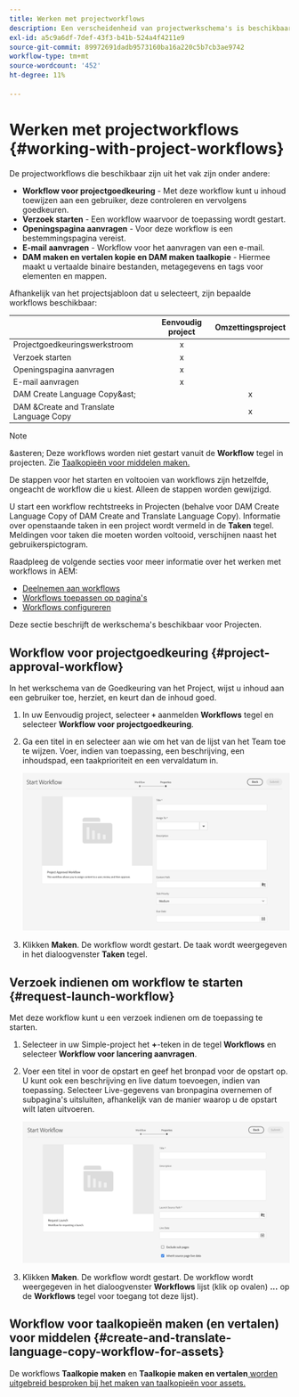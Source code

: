 ```yaml
---
title: Werken met projectworkflows
description: Een verscheidenheid van projectwerkschema's is beschikbaar uit de doos.
exl-id: a5c9a6df-7def-43f3-b41b-524a4f4211e9
source-git-commit: 89972691dadb9573160ba16a220c5b7cb3ae9742
workflow-type: tm+mt
source-wordcount: '452'
ht-degree: 11%

---
```


# Werken met projectworkflows {#working-with-project-workflows}

De projectworkflows die beschikbaar zijn uit het vak zijn onder andere:

* **Workflow voor projectgoedkeuring** - Met deze workflow kunt u inhoud toewijzen aan een gebruiker, deze controleren en vervolgens goedkeuren.
* **Verzoek starten** - Een workflow waarvoor de toepassing wordt gestart.
* **Openingspagina aanvragen** - Voor deze workflow is een bestemmingspagina vereist.
* **E-mail aanvragen** - Workflow voor het aanvragen van een e-mail.
* **DAM maken en vertalen kopie en DAM maken taalkopie** - Hiermee maakt u vertaalde binaire bestanden, metagegevens en tags voor elementen en mappen.

Afhankelijk van het projectsjabloon dat u selecteert, zijn bepaalde workflows beschikbaar:

|  | **Eenvoudig project** | **Omzettingsproject** |
|---|:-:|:-:|
| Projectgoedkeuringswerkstroom | x |  |
| Verzoek starten | x |  |
| Openingspagina aanvragen | x |  |
| E-mail aanvragen | x |  |
| DAM Create Language Copy&amp;ast; |  | x |
| DAM &amp;Create and Translate Language Copy |  | x |

>[!NOTE]
>
>&amp;asteren; Deze workflows worden niet gestart vanuit de **Workflow** tegel in projecten. Zie [Taalkopieën voor middelen maken.](/help/sites-cloud/administering/translation/managing-projects.md)

De stappen voor het starten en voltooien van workflows zijn hetzelfde, ongeacht de workflow die u kiest. Alleen de stappen worden gewijzigd.

U start een workflow rechtstreeks in Projecten (behalve voor DAM Create Language Copy of DAM Create and Translate Language Copy). Informatie over openstaande taken in een project wordt vermeld in de **Taken** tegel. Meldingen voor taken die moeten worden voltooid, verschijnen naast het gebruikerspictogram.

Raadpleeg de volgende secties voor meer informatie over het werken met workflows in AEM:

* [Deelnemen aan workflows](/help/sites-cloud/authoring/workflows/participating.md)
* [Workflows toepassen op pagina&#39;s](/help/sites-cloud/authoring/workflows/applying.md)
* [Workflows configureren](/help/sites-cloud/administering/workflows-administering.md)

Deze sectie beschrijft de werkschema&#39;s beschikbaar voor Projecten.

## Workflow voor projectgoedkeuring {#project-approval-workflow}

In het werkschema van de Goedkeuring van het Project, wijst u inhoud aan een gebruiker toe, herziet, en keurt dan de inhoud goed.

1. In uw Eenvoudig project, selecteer **`+`** aanmelden **Workflows** tegel en selecteer **Workflow voor projectgoedkeuring**.
1. Ga een titel in en selecteer aan wie om het van de lijst van het Team toe te wijzen. Voer, indien van toepassing, een beschrijving, een inhoudspad, een taakprioriteit en een vervaldatum in.

   ![Goedkeuring aanvragen](/help/sites-cloud/authoring/assets/projects-approval.png)

1. Klikken **Maken**. De workflow wordt gestart. De taak wordt weergegeven in het dialoogvenster **Taken** tegel.

## Verzoek indienen om workflow te starten {#request-launch-workflow}

Met deze workflow kunt u een verzoek indienen om de toepassing te starten.

1. Selecteer in uw Simple-project het **+**-teken in de tegel **Workflows** en selecteer **Workflow voor lancering aanvragen**.
1. Voer een titel in voor de opstart en geef het bronpad voor de opstart op. U kunt ook een beschrijving en live datum toevoegen, indien van toepassing. Selecteer Live-gegevens van bronpagina overnemen of subpagina&#39;s uitsluiten, afhankelijk van de manier waarop u de opstart wilt laten uitvoeren.

   ![Verzoek starten](/help/sites-cloud/authoring/assets/projects-request-launch.png)

1. Klikken **Maken**. De workflow wordt gestart. De workflow wordt weergegeven in het dialoogvenster **Workflows** lijst (klik op ovalen) **...** op de **Workflows** tegel voor toegang tot deze lijst).

## Workflow voor taalkopieën maken (en vertalen) voor middelen {#create-and-translate-language-copy-workflow-for-assets}

De workflows **Taalkopie maken** en **Taalkopie maken en vertalen**[ worden uitgebreid besproken bij het maken van taalkopieën voor assets.](/help/assets/translate-assets.md)

